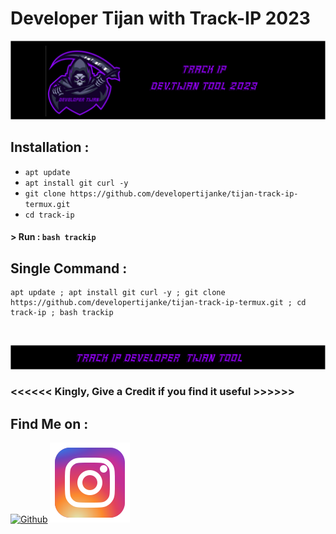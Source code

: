 # Developer Tijan with Track-IP 2023

<p align="center">
<a href="https://github.com/developertijanke"><img title="Developer Tijan" src="https://github.com/developertijanke/tijan-track-ip-termux/blob/main/trackip.png?raw=true"></a>


## Installation :

* `apt update`
* `apt install git curl -y`
* `git clone https://github.com/developertijanke/tijan-track-ip-termux.git`
* `cd track-ip`

#### > Run : `bash trackip`

## Single Command :
```
apt update ; apt install git curl -y ; git clone https://github.com/developertijanke/tijan-track-ip-termux.git ; cd track-ip ; bash trackip
```
<br>
<p align="center">
<img src="https://github.com/developertijanke/tijan-track-ip-termux/blob/main/trackip%20footer.png?raw=true">

### <<<<<< Kingly, Give a Credit if you find it useful >>>>>>

## Find Me on :
[![Github]()](https://github.com/developertijanke/)
[![Instagram](https://github.com/developertijanke/tijan-track-ip-termux/blob/main/instagram.svg)](https://www.instagram.com/developer_tijan/)

